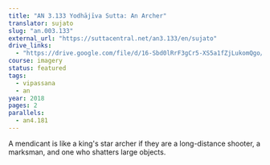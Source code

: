 ```yaml
---
title: "AN 3.133 Yodhājīva Sutta: An Archer"
translator: sujato
slug: "an.003.133"
external_url: "https://suttacentral.net/an3.133/en/sujato"
drive_links:
  - "https://drive.google.com/file/d/16-Sbd0lRrF3gCr5-XS5a1fZjLukomQgo/view?usp=drivesdk"
course: imagery
status: featured
tags:
  - vipassana
  - an
year: 2018
pages: 2
parallels:
  - an4.181
---
```


A mendicant is like a king's star archer if they are a long-distance shooter, a marksman, and one who shatters large objects.
